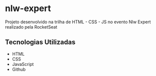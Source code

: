 # nlw-expert
Projeto desenvolvido na trilha de HTML - CSS - JS no evento Nlw Expert realizado pela RocketSeat

## Tecnologias Utilizadas

- HTML
- CSS
- JavaScript
- Github
